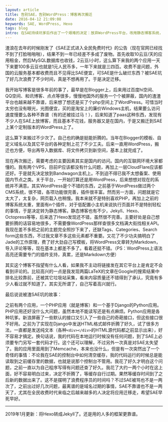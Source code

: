 ```yaml
---
layout: article
title: 告别SAE，告别WordPress：博客再次搬迁
date: 2016-04-12 21:09:08
keywords: SAE, WordPress, Hexo
tags: blog
intro: 在SAE持续坑爹后作出了一个艰难的决定：放弃WordPress平台，改用静态博客系统，放到别的主机上。就是现在这个样子。
---
```


渣浪在去年的时候刚发了《SAE正式进入全民免费时代》的公告（现在官网已经找不到了打脸啪啪啪），结果不到一年已经差不多成了废物。首先收取10云豆/天的应用租金，然后MySQL数据库也收钱，2云豆/小时，这么算下来我的两个应用一天下来要100多云豆也就是1元人民币多，一年下来就是三四百。收费不是问题，外国的云服务基本都收费而且不见得比SAE便宜，可SAE是什么破烂东西？被SAE坑了好几次浪费了不少时间，真是不想再用了。于是决定迁移。

我开始写博客是很多年前的事了，最早是在Blogger上，后来用过百度hi空间、QQ空间、和讯博客、点点等很多，慢慢地国外的服务一个个被屏蔽，国内的渣渣平台也越来越不靠谱，后来想了想还是买了个php空间上了WordPress。可惜当时太穷也没有眼光，光图便宜，买的是淘宝上的廉价Windows主机，结果要么访问速度慢要么各种不靠谱（有的还被挂过马！），后来知道了paas这种东西，发现有不少人在SAE上放博客，而且基本不花钱，服务器又是在国内，于是又搬迁到SAE上某个定制版本的WordPress上了。

这么算下来搬过不少次了。自己也的确是挺能折腾的。当年在Blogger的模板、自定义域名以及其它平台的各种定制上花了不少工夫。后来一直用WordPress，搬迁也方便，导出再导入数据库、将文件拷贝到新空间，基本上就完成了。

现在再次搬迁，需要考虑的主要因素其实是国内的访问。国内的互联网环境大家都懂的。我有两个VPS，目前IP应该都没有什么问题，再加上一层CloudFlare应该都还好。于是就先决定放到Bandwagon主机上。不到迫不得已我不太想备案、使用国内节点之类。关于平台，一开始打算还是用WordPress，后来想想对现在的系统并不满意。其实WordPress是个不错的东西，之前基于WordPress做过两个CMS系统，很不错，各项功能很完善，插件很丰富。然而另一方面，问题就是它太大了，太复杂，网页载入也稍慢。我本来就不是特别喜欢PHP，再加上之前的博客系统太重，里面有n个插件，对于低配置小主机来说执行页面并不是特别轻松的事情，于是决定转为静态博客。静态博客也有不少，Jekyll、Hexo、Octopress等等，后来选了Hexo发现还不错，虽然很不完善。主要好处是自己想要折腾的话容易地很多，不需要像WordPress那样查很多文档满大街找相关API。我现在差不多把之前的主题完全照抄下来了，还缺Tags、Categories、Search form这些东西，不过我文章不多这些元素都不重要。又花了不少功夫搞明白了Jade的工作原理，费了好大劲自己写模板，将WordPress文章转为Markdown，导入评论等等，现在基本上都差不多了。看着还挺不错。（PS：WordPress上语法高亮还需要专门的插件支持，真累，还是Markdown方便）

其实这个博客不指望有什么人看，如果我不主动将链接发在其它平台上是肯定不会看到评论的。比较高兴的一点是我发现两篇LaTeX的文章在Google的搜索结果中排名比较靠前，还被其它垃圾站采集，看来内容质量还不错得到了承认，究竟有多少人看过就不知道了。其实无所谓了，自己写着高兴就行。

最后说说被渣SAE坑的故事：

之前有两个应用，一个PHP应用（就是博客）和一个基于Django的Python应用。PHP应用还好没什么大问题，虽然本地不能读写还是有点麻烦。Python应用是各种坑爹。新浪屏蔽了一些默认的接口又引入了一些自己的奇葩接口，但这些接口很不好用。之前为了实现在Django中发送HTML格式邮件折腾了好久，试了很多方法，一直都是发送纯文本（各种`<div></div>`的HTML源代码都之前显示出来），好不容易才搞定。换句话说，我的代码在本地运行时候没有任何问题，到了SAE上必须要专门另写一套代码才行。这个还可以理解，不过另外一次真是对SAE太失望了。我的应用里面用到了Memcache，本来也没什么，但是有一次突然出了一个奇怪的事情：不论我在SAE的控制台中如何清空缓存，我的代码运行的时候总是能读取到之前缓存里的数据，也就是说那个控制台不管用。我花了好久才明白这个问题，之前一直以为自己程序写得有问题还查了好久。我花了大约一两个小时在这上面，好不容易明白过来，决定不折腾了，等缓存自行过期。果然等缓存时间到了之后新的数据出来了。这不是摆明了浪费程序员的时间吗？不过SAE被骂也不是一两次了，之前出过好几次问题，最离谱的是域名过期的事情，SAE不靠谱也不是一两天了，尤其在全民收费时代来临之后越来越多的人决定将应用迁移走，希望SAE早死早好。

---

2019年1月更新：将Hexo转成Jekyll了。还是用的人多的框架更靠谱。
